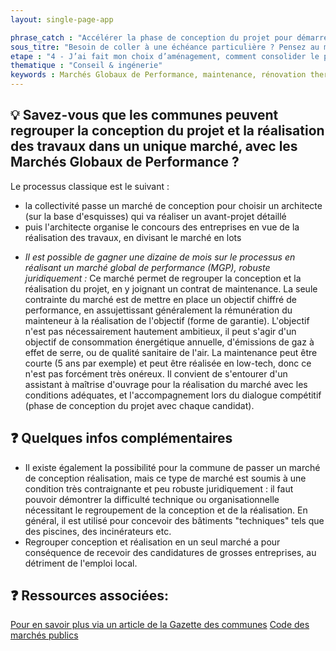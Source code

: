 ```yaml
---
layout: single-page-app

phrase_catch : "Accélérer la phase de conception du projet pour démarrer les travaux au plus vite"
sous_titre: "Besoin de coller à une échéance particulière ? Pensez au marché MGP pour regrouper la conception et la réalisation"
etape : "4 - J’ai fait mon choix d’aménagement, comment consolider le projet avant d’attaquer les travaux ?"
thematique : "Conseil & ingénerie"
keywords : Marchés Globaux de Performance, maintenance, rénovation thermique, rénovation énergétique, accélérer, conception-réalisation, regroupement, mgp, marché public, appel d'offres
---
```


## 💡 Savez-vous que les communes peuvent regrouper la conception du projet et la réalisation des travaux dans un unique marché, avec les Marchés Globaux de Performance ?

Le processus classique est le suivant :

  * la collectivité passe un marché de conception pour choisir un architecte (sur la base d'esquisses) qui va réaliser un avant-projet détaillé
  * puis l'architecte organise le concours des entreprises en vue de la réalisation des travaux, en divisant le marché en lots

  - *Il est possible de gagner une dizaine de mois sur le processus en réalisant un marché global de performance (MGP), robuste juridiquement :*
  Ce marché permet de regrouper la conception et la réalisation du projet, en y joignant un contrat de maintenance. La seule contrainte du marché est de mettre en place un objectif chiffré de performance, en assujettissant généralement la rémunération du mainteneur à la réalisation de l'objectif (forme de garantie).
  L'objectif n'est pas nécessairement hautement ambitieux, il peut s'agir d'un objectif de consommation énergétique annuelle, d'émissions de gaz à effet de serre, ou de qualité sanitaire de l'air. La maintenance peut être courte (5 ans par exemple) et peut être réalisée en low-tech, donc ce n'est pas forcément très onéreux.
  Il convient de s'entourer d'un assistant à maîtrise d'ouvrage pour la réalisation du marché avec les conditions adéquates, et l'accompagnement lors du dialogue compétitif (phase de conception du projet avec chaque candidat).

## ❓ Quelques infos complémentaires

  * Il existe également la possibilité pour la commune de passer un marché de conception réalisation, mais ce type de marché est soumis à une condition très contraignante et peu robuste juridiquement : il faut pouvoir démontrer la difficulté technique ou organisationnelle nécessitant le regroupement de la conception et de la réalisation. En général, il est utilisé pour concevoir des bâtiments "techniques" tels que des piscines, des incinérateurs etc.
  * Regrouper conception et réalisation en un seul marché a pour conséquence de recevoir des candidatures de grosses entreprises, au détriment de l'emploi local.

## ❓ Ressources associées:

  [Pour en savoir plus via un article de la Gazette des communes](https://www.lagazettedescommunes.com/655247/recourir-aux-marches-globaux-de-performance-en-6-etapes/)
  [Code des marchés publics](http://www.marche-public.fr/Marches-publics/Definitions/Entrees/Marche-global-performance.htm)

